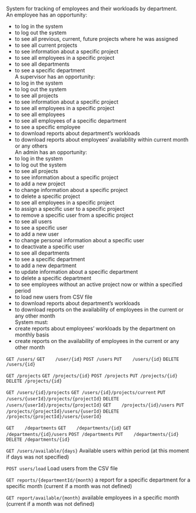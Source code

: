 System for tracking of employees and their workloads by department.
<br/>An employee has an opportunity:
- to log in the system
-	to log out the system
-	to see all previous, current, future projects where he was assigned
-	to see all current projects
-	to see information about a specific project
-	to see all employees in a specific project
-	to see all departments
-	to see a specific department
<br/>A supervisor has an opportunity:
-	to log in the system
-	to log out the system
-	to see all projects
-	to see information about a specific project
-	to see all employees in a specific project
-	to see all employees
-	to see all employees of a specific department
-	to see a specific employee
-	to download reports about department’s workloads
-	to download reports about employees’ availability within current month or any others
<br/>An admin has an opportunity:
-	to log in the system
-	to log out the system
-	to see all projects
-	to see information about a specific project
-	to add a new project
-	to change information about a specific project
-	to delete a specific project
-	to see all employees in a specific project
-	to assign a specific user to a specific project
-	to remove a specific user from a specific project
-	to see all users
-	to see a specific user
-	to add a new user
-	to change personal information about a specific user
-	to deactivate a specific user
-	to see all departments
-	to see a specific department
-	to add a new department
-	to update information about a specific department
-	to delete a specific department
-	to see employees without an active project now or within a specified period
-	to load new users from CSV file
-	to download reports about department’s workloads
-	to download reports on the availability of employees in the current or any other month
<br/>System must:
-	create reports about employees’ workloads by the department on monthly basis
-	create reports on the availability of employees in the current or any other month

`GET /users/`
`GET	/user/{id}`
`POST /users`
`PUT	/users/{id}`
`DELETE /users/{id}`

`GET /projects`
`GET /projects/{id}`
`POST /projects`
`PUT /projects/{id}`
`DELETE /projects/{id}`

`GET /users/{id}/projects`
`GET /users/{id}/projects/current`
`PUT /users/{userId}/projects/{projectId}`
`DELETE /users/{userId}/projects/{projectId}`
`GET	/projects/{id}/users`
`PUT /projects/{projectId}/users/{userId}`
`DELETE /projects/{projectId}/users/{userId}`

`GET	/departments`
`GET	/departments/{id}`
`GET	/departments/{id}/users`
`POST /departments`
`PUT	/departments/{id}`
`DELETE /departments/{id}`

`GET /users/available/{days}`
Available users within period (at this moment if days was not specified)

`POST users/load`
Load users from the CSV file

`GET reports/{departmentId/{month}`
a report for a specific department for a specific month (current if a month was not defined)

`GET report/available/{month}`
available employees in a specific month (current if a month was not defined) 